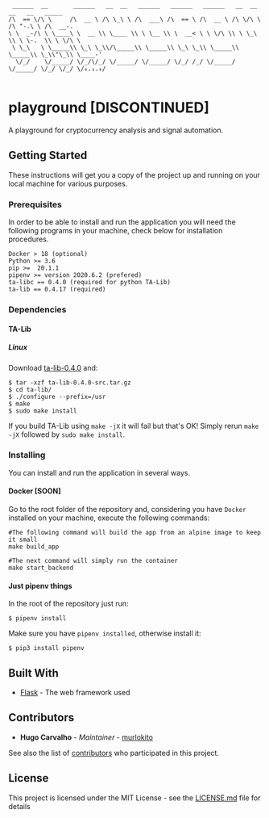 ```
 ______  __       ______   __  __   ______   ______   ______   __  __   __   __   _____    
/\  == \/\ \     /\  __ \ /\ \_\ \ /\  ___\ /\  == \ /\  __ \ /\ \/\ \ /\ "-.\ \ /\  __-.  
\ \  _-/\ \ \____\ \  __ \\ \____ \\ \ \__ \\ \  __< \ \ \/\ \\ \ \_\ \\ \ \-.  \\ \ \/\ \ 
 \ \_\   \ \_____\\ \_\ \_\\/\_____\\ \_____\\ \_\ \_\\ \_____\\ \_____\\ \_\\"\_\\ \____-'
  \/_/    \/_____/ \/_/\/_/ \/_____/ \/_____/ \/_/ /_/ \/_____/ \/_____/ \/_/ \/_/ \/₀.₁.₀/ 
                                                                                           
```

# playground [DISCONTINUED]

A playground for cryptocurrency analysis and signal automation.


## Getting Started

These instructions will get you a copy of the project up and running on your local machine for various purposes.

### Prerequisites

In order to be able to install and run the application you will need the following programs in your machine, check below for installation procedures.

```
Docker > 18 (optional)
Python >= 3.6
pip >=  20.1.1
pipenv >= version 2020.6.2 (prefered)
ta-libc == 0.4.0 (required for python TA-Lib)
ta-lib == 0.4.17 (required)
```

### Dependencies

#### TA-Lib

##### Linux

Download [ta-lib-0.4.0](http://prdownloads.sourceforge.net/ta-lib/ta-lib-0.4.0-src.tar.gz) and:

```
$ tar -xzf ta-lib-0.4.0-src.tar.gz
$ cd ta-lib/
$ ./configure --prefix=/usr
$ make
$ sudo make install
```

If you build TA-Lib using `make -jX` it will fail but that's OK! Simply rerun `make -jX` followed by `sudo make install`.

### Installing

You can install and run the application in several ways.

#### Docker [SOON]

Go to the root folder of the repository and, considering you have `Docker` installed on your machine, execute the following commands: 

```
#The following command will build the app from an alpine image to keep it small
make build_app

#The next command will simply run the container
make start_backend
```

#### Just pipenv things

In the root of the repository just run:

```
$ pipenv install
```

Make sure you have `pipenv installed`, otherwise install it:

```
$ pip3 install pipenv
```


## Built With

* [Flask](http://flask.pocoo.org/) - The web framework used

## Contributors

* **Hugo Carvalho** - *Maintainer* - [murlokito](https://github.com/murlokito)

See also the list of [contributors](https://github.com/murlokito/playground/contributors) who participated in this project.

## License

This project is licensed under the MIT License - see the [LICENSE.md](LICENSE.md) file for details